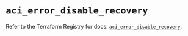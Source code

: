 # `aci_error_disable_recovery`

Refer to the Terraform Registry for docs: [`aci_error_disable_recovery`](https://registry.terraform.io/providers/ciscodevnet/aci/2.17.0/docs/resources/error_disable_recovery).
